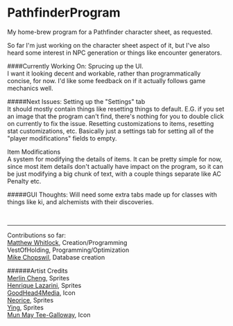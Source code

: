 # PathfinderProgram
My home-brew program for a Pathfinder character sheet, as requested.

So far I'm just working on the character sheet aspect of it, but I've also heard some interest in NPC generation or 
things like encounter generators.


####Currently Working On: Sprucing up the UI.  
I want it looking decent and workable, rather than programmatically concise, for now. I'd like some feedback on if it actually follows game mechanics well.

#####Next Issues: Setting up the "Settings" tab  
It should mostly contain things like resetting things to default. E.G. if you set an image that the program can't find, there's nothing for you to double click on currently to fix the issue. Resetting customizations to items, resetting stat customizations, etc. Basically just a settings tab for setting all of the "player modifications" fields to empty.

Item Modifications  
A system for modifying the details of items. It can be pretty simple for now, since most item details don't actually have impact on the program, so it can be just modifying a big chunk of text, with a couple things separate like AC Penalty etc.


#####GUI Thoughts:
Will need some extra tabs made up for classes with things like ki, and alchemists with their discoveries.  

&nbsp;


***
Contributions so far:  
[Matthew Whitlock](Matthew.Whitlock@okstate.edu), Creation/Programming  
VestOfHolding, Programming/Optimization  
[Mike Chopswil](chopswil@comcast.net), Database creation  


######Artist Credits  
[Merlin Cheng](https://www.behance.net/gallery/17236097/Item-Sprite), Sprites  
[Henrique Lazarini](http://7soul1.deviantart.com/art/420-Pixel-Art-Icons-for-RPG-129892453), Sprites  
[GoodHead4Media](https://pixabay.com/en/sword-shield-security-icon-defence-915735/), Icon  
[Neorice](http://www.neorice.com/main), Sprites  
[Ying](http://forums.rpgmakerweb.com/index.php?/topic/35360-yings-things/), Sprites  
[Mun May Tee-Galloway](https://www.mediawiki.org/wiki/File:Gear_icon.svg), Icon
